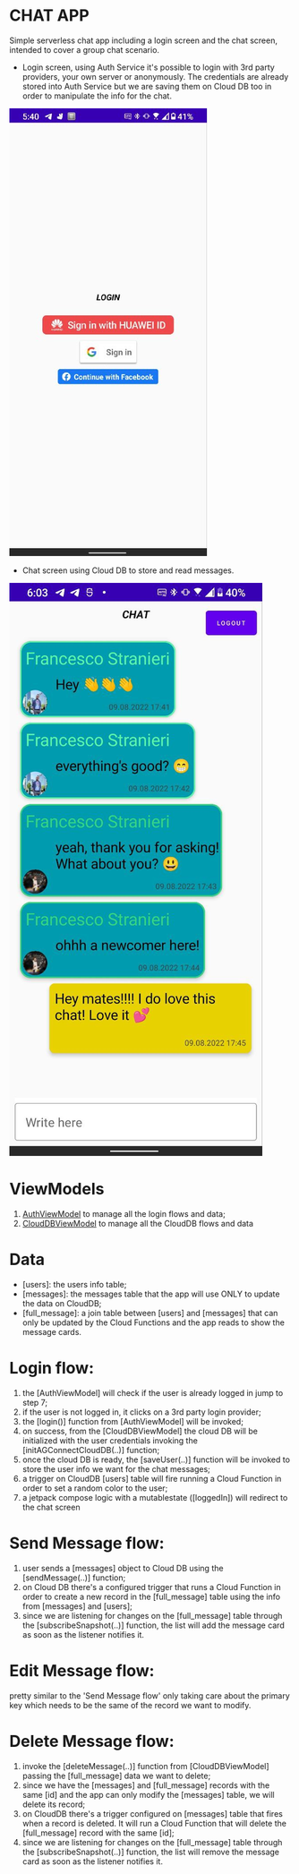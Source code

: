 # CHAT APP

Simple serverless chat app including a login screen and the chat screen, intended to cover a 
group chat scenario.

- Login screen, using Auth Service it's possible to login with 3rd party providers,
  your own server or anonymously.
  The credentials are already stored into Auth Service but we are saving them on Cloud DB too
  in order to manipulate the info for the chat.
  
![](https://github.com/FStranieri/CloudySamples/blob/main/login_screen.png)

- Chat screen using Cloud DB to store and read messages.

![](https://github.com/FStranieri/CloudySamples/blob/main/chat_screen.png)

# ViewModels 
1) [AuthViewModel](https://github.com/FStranieri/CloudySamples/blob/main/app/src/main/java/com/fs/cloudapp/viewmodels/AuthViewModel.kt)
   to manage all the login flows and data;
2) [CloudDBViewModel](https://github.com/FStranieri/CloudySamples/blob/main/app/src/main/java/com/fs/cloudapp/viewmodels/CloudDBViewModel.kt)
   to manage all the CloudDB flows and data

# Data
- [users]: the users info table;
- [messages]: the messages table that the app will use ONLY to update the data on CloudDB;
- [full_message]: a join table between [users] and [messages] that can only be updated by the 
  Cloud Functions and the app reads to show the message cards.

# Login flow:
1) the [AuthViewModel] will check if the user is already logged in jump to step 7;
2) if the user is not logged in, it clicks on a 3rd party login provider;
3) the [login()] function from [AuthViewModel] will be invoked;
4) on success, from the [CloudDBViewModel] the cloud DB will be initialized with the user 
   credentials invoking the [initAGConnectCloudDB(..)] function;
5) once the cloud DB is ready, the [saveUser(..)] function will be invoked to store the user
   info we want for the chat messages;
6) a trigger on CloudDB [users] table will fire running a Cloud Function in order to set a random
   color to the user;
7) a jetpack compose logic with a mutablestate ([loggedIn]) will redirect to the chat screen

# Send Message flow:
1) user sends a [messages] object to Cloud DB using the [sendMessage(..)] function;
2) on Cloud DB there's a configured trigger that runs a Cloud Function in order to create
   a new record in the [full_message] table using the info from [messages] and [users];
3) since we are listening for changes on the [full_message] table through the
   [subscribeSnapshot(..)] function, the list will add the message card as soon as the listener 
   notifies it.

# Edit Message flow:
pretty similar to the 'Send Message flow' only taking care about the primary key which needs to
be the same of the record we want to modify.

# Delete Message flow:
1) invoke the [deleteMessage(..)] function from [CloudDBViewModel] passing the [full_message] data
   we want to delete;
2) since we have the [messages] and [full_message] records with the same [id] and the app can only
   modify the [messages] table, we will delete its record;
3) on CloudDB there's a trigger configured on [messages] table that fires when a record is deleted.
   It will run a Cloud Function that will delete the [full_message] record with the same [id];
4) since we are listening for changes on the [full_message] table through the
   [subscribeSnapshot(..)] function, the list will remove the message card as soon as the listener
   notifies it.
